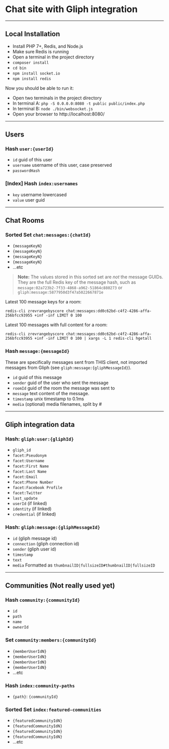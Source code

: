 # Chat site with Gliph integration

-----------------------------------------------

## Local Installation

* Install PHP 7+, Redis, and Node.js
* Make sure Redis is running
* Open a terminal in the project directory
* `composer install`
* `cd bin`
* `npm install socket.io`
* `npm install redis`

Now you should be able to run it:

* Open two terminals in the project directory
* In terminal A: `php -S 0.0.0.0:8080 -t public public/index.php`
* In terminal B: `node ./bin/websocket.js`
* Open your browser to http://localhost:8080/

-----------------------------------------------

## Users

### Hash `user:{userId}`

* `id` guid of this user
* `username` username of this user, case preserved
* `passwordHash`

### [Index] Hash `index:usernames`

* `key` username lowercased
* `value` user guid

-----------------------------------------------

## Chat Rooms

### Sorted Set `chat:messages:{chatId}`

* `{messageKeyN}`
* `{messageKeyN}`
* `{messageKeyN}`
* `{messageKeyN}`
* ...etc

> **Note:** The values stored in this sorted set are _not_ the message GUIDs. They
> are the full Redis key of the message hash, such as
> `message:02a723b2-7f33-4868-a962-51864c880273` or
> `gliph:message:5877950d3f47a5022667871e`

Latest 100 message keys for a room:

```
redis-cli zrevrangebyscore chat:messages:dd0c62bd-c4f2-4286-affa-256bfcc93955 +inf -inf LIMIT 0 100
```

Latest 100 messages with full content for a room:

```
redis-cli zrevrangebyscore chat:messages:dd0c62bd-c4f2-4286-affa-256bfcc93955 +inf -inf LIMIT 0 100 | xargs -L 1 redis-cli hgetall
```


### Hash `message:{messageId}`

These are specifically messages sent from THIS client, not imported messages from Gliph (see `gliph:message:{gliphMessageId}`).

* `id` guid of this message
* `sender` guid of the user who sent the message
* `roomId` guid of the room the message was sent to
* `message` text content of the message.
* `timestamp` unix timestamp to 0.1ms
* `media` (optional) media filenames, split by #


-----------------------------------------------

## Gliph integration data

### Hash: `gliph:user:{gliphId}`

* `gliph_id`
* `facet:Pseudonym`
* `facet:Username`
* `facet:First Name`
* `facet:Last Name`
* `facet:Email`
* `facet:Phone Number`
* `facet:Facebook Profile`
* `facet:Twitter`
* `last_update`
* `userId` (if linked)
* `identity` (if linked)
* `credential` (if linked)


### Hash: `gliph:message:{gliphMessageId}`

* `id` (gliph message id)
* `connection` (gliph connection id)
* `sender` (gliph user id)
* `timestamp`
* `text`
* `media` Formatted as `thumbnailID|fullsizeID#thumbnailID|fullsizeID`

-----------------------------------------------

## Communities (Not really used yet)

### Hash `community:{communityId}`

* `id`
* `path`
* `name`
* `ownerId`

### Set `community:members:{communityId}`

* `{memberUserIdN}`
* `{memberUserIdN}`
* `{memberUserIdN}`
* `{memberUserIdN}`
* ...etc

### Hash `index:community-paths`

* `{path}`: `{communityId}`


### Sorted Set `index:featured-communities`

* `{featuredCommunityIdN}`
* `{featuredCommunityIdN}`
* `{featuredCommunityIdN}`
* `{featuredCommunityIdN}`
* ...etc
